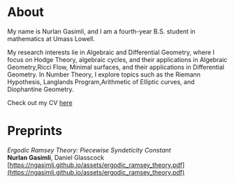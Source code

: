 # About

My name is Nurlan Gasimli, and I am a fourth-year B.S. student in mathematics at Umass Lowell. 

My research interests lie in Algebraic and Differential Geometry, where I focus on Hodge Theory, algebraic cycles, and their applications in Algebraic Geometry,Ricci Flow, Minimal surfaces, and their applications in Differential Geometry. In Number Theory, I explore topics such as the Riemann Hypothesis, Langlands Program,Arithmetic of Elliptic curves, and Diophantine Geometry.

Check out my CV [here](/assets/CV.pdf)

# Preprints

*Ergodic Ramsey Theory: Piecewise Syndeticity Constant*<br>
**Nurlan Gasimli**, Daniel Glasscock<br>
[https://ngasimli.github.io/assets/ergodic_ramsey_theory.pdf](https://ngasimli.github.io/assets/ergodic_ramsey_theory.pdf)
